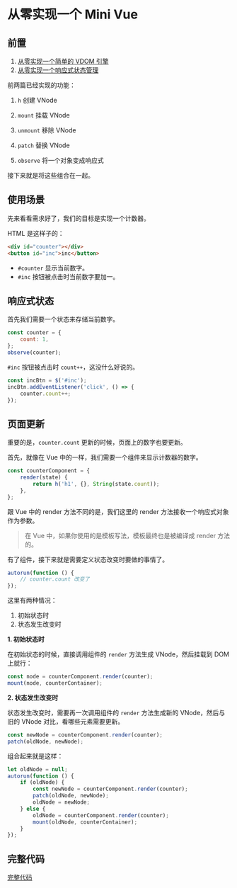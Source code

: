 # 从零实现一个 Mini Vue

## 前置

1. [从零实现一个简单的 VDOM 引擎](./virtual_dom.md)
2. [从零实现一个响应式状态管理](./state_reactivity.md)

前两篇已经实现的功能：

1. `h` 创建 VNode
2. `mount` 挂载 VNode
3. `unmount` 移除 VNode
4. `patch` 替换 VNode

5. `observe` 将一个对象变成响应式

接下来就是将这些组合在一起。

## 使用场景

先来看看需求好了，我们的目标是实现一个计数器。

HTML 是这样子的：

```html
<div id="counter"></div>
<button id="inc">inc</button>
```

-   `#counter` 显示当前数字。
-   `#inc` 按钮被点击时当前数字要加一。

## 响应式状态

首先我们需要一个状态来存储当前数字。

```js
const counter = {
    count: 1,
};
observe(counter);
```

`#inc` 按钮被点击时 `count++`，这没什么好说的。

```js
const incBtn = $('#inc');
incBtn.addEventListener('click', () => {
    counter.count++;
});
```

## 页面更新

重要的是，`counter.count` 更新的时候，页面上的数字也要更新。

首先，就像在 Vue 中的一样，我们需要一个组件来显示计数器的数字。

```js
const counterComponent = {
    render(state) {
        return h('h1', {}, String(state.count));
    },
};
```

跟 Vue 中的 render 方法不同的是，我们这里的 render 方法接收一个响应式对象作为参数。

> 在 Vue 中，如果你使用的是模板写法，模板最终也是被编译成 render 方法的。

有了组件，接下来就是需要定义状态改变时要做的事情了。

```js
autorun(function () {
    // counter.count 改变了
});
```

这里有两种情况：

1. 初始状态时
2. 状态发生改变时

**1. 初始状态时**

在初始状态的时候，直接调用组件的 `render` 方法生成 VNode，然后挂载到 DOM 上就行：

```js
const node = counterComponent.render(counter);
mount(node, counterContainer);
```

**2. 状态发生改变时**

状态发生改变时，需要再一次调用组件的 `render` 方法生成新的 VNode，然后与旧的 VNode 对比，看哪些元素需要更新。

```js
const newNode = counterComponent.render(counter);
patch(oldNode, newNode);
```

组合起来就是这样：

```js
let oldNode = null;
autorun(function () {
    if (oldNode) {
        const newNode = counterComponent.render(counter);
        patch(oldNode, newNode);
        oldNode = newNode;
    } else {
        oldNode = counterComponent.render(counter);
        mount(oldNode, counterContainer);
    }
});
```

## 完整代码

[完整代码](https://gist.github.com/suukii/679ae4bfe41a1590bc8d885b5a05a88f)
